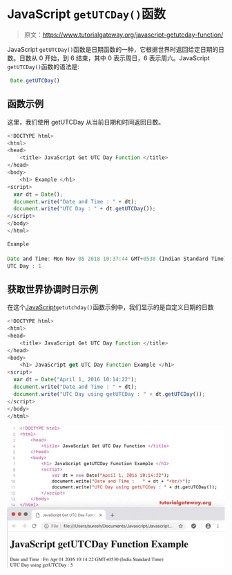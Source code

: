 # JavaScript `getUTCDay()`函数

> 原文：<https://www.tutorialgateway.org/javascript-getutcday-function/>

JavaScript `getUTCDay()`函数是日期函数的一种，它根据世界时返回给定日期的日数。日数从 0 开始，到 6 结束，其中 0 表示周日，6 表示周六。JavaScript `getUTCDay()`函数的语法是:

```js
 Date.getUTCDay()
```

## 函数示例

这里，我们使用 getUTCDay 从当前日期和时间返回日数。

```js
<!DOCTYPE html>
<html>
<head>
    <title> JavaScript Get UTC Day Function </title>
</head>
<body>
    <h1> Example </h1>
<script>
  var dt = Date();  
  document.write("Date and Time : " + dt);
  document.write("UTC Day : " + dt.getUTCDay());
</script>
</body>
</html>
```

```js
Example

Date and Time: Mon Nov 05 2018 10:37:44 GMT+0530 (Indian Standard Time)
UTC Day : 1
```

## 获取世界协调时日示例

在这个[JavaScript](https://www.tutorialgateway.org/javascript/)`getutchday()`函数示例中，我们显示的是自定义日期的日数

```js
<!DOCTYPE html>
<html>
<head>
    <title> JavaScript Get UTC Day Function </title>
</head>
<body>
    <h1> JavaScript get UTC Day Function Example </h1>
<script>
  var dt = Date("April 1, 2016 10:14:22");
  document.write("Date and Time : " + dt);
  document.write("UTC Day using getUTCDay : " + dt.getUTCDay());
</script>
</body>
</html>
```

![JavaScript getUTCDay Function 2](img/7dfdf3f7aa3f67bbd0db86ff845f1bc4.png)